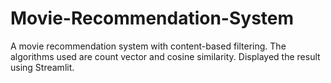 # Movie-Recommendation-System
A movie recommendation system with content-based filtering.
The algorithms used are count vector and cosine similarity.
Displayed the result using Streamlit.
